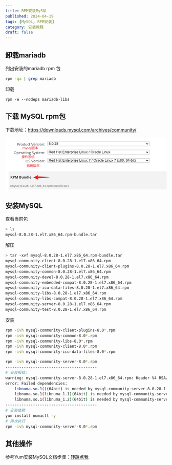 ```yaml
---
title: RPM安装MySQL
published: 2024-04-19
tags: [MySQL, RPM安装]
category: 安装教程
draft: false
---
```


## 卸载mariadb

列出安装的mariadb rpm 包

```sh
rpm -qa | grep mariadb
```

卸载

```
rpm -e --nodeps mariadb-libs
```

## 下载 MySQL rpm包

下载地址：https://downloads.mysql.com/archives/community/

![image-20240419160353800](image-20240419160353800.png)	

## 安装MySQL

查看当前包

```sh
> ls
mysql-8.0.28-1.el7.x86_64.rpm-bundle.tar
```

解压

```sh
> tar -xvf mysql-8.0.28-1.el7.x86_64.rpm-bundle.tar 
mysql-community-client-8.0.28-1.el7.x86_64.rpm
mysql-community-client-plugins-8.0.28-1.el7.x86_64.rpm
mysql-community-common-8.0.28-1.el7.x86_64.rpm
mysql-community-devel-8.0.28-1.el7.x86_64.rpm
mysql-community-embedded-compat-8.0.28-1.el7.x86_64.rpm
mysql-community-icu-data-files-8.0.28-1.el7.x86_64.rpm
mysql-community-libs-8.0.28-1.el7.x86_64.rpm
mysql-community-libs-compat-8.0.28-1.el7.x86_64.rpm
mysql-community-server-8.0.28-1.el7.x86_64.rpm
mysql-community-test-8.0.28-1.el7.x86_64.rpm
```

安装

```sh
rpm -ivh mysql-community-client-plugins-8.0*.rpm
rpm -ivh mysql-community-common-8.0*.rpm
rpm -ivh mysql-community-libs-8.0*.rpm
rpm -ivh mysql-community-client-8.0*.rpm
rpm -ivh mysql-community-icu-data-files-8.0*.rpm
```

```sh
rpm -ivh mysql-community-server-8.0*.rpm
----------------------------------------
# 安装报错: 
warning: mysql-community-server-8.0.28-1.el7.x86_64.rpm: Header V4 RSA/SHA256 Signature, key ID 3a79bd29: NOKEY
error: Failed dependencies:
	libnuma.so.1()(64bit) is needed by mysql-community-server-8.0.28-1.el7.x86_64
	libnuma.so.1(libnuma_1.1)(64bit) is needed by mysql-community-server-8.0.28-1.el7.x86_64
	libnuma.so.1(libnuma_1.2)(64bit) is needed by mysql-community-server-8.0.28-1.el7.x86_64
----------------------------------------
# 安装依赖
yum install numactl -y
# 再次执行
rpm -ivh mysql-community-server-8.0*.rpm
```

## 其他操作

参考Yum安装MySQL文档步骤：[转跳点我](https://zwxzxz.github.io/posts/yum%E5%AE%89%E8%A3%85mysql/#%E5%90%AF%E5%8A%A8mysql)

